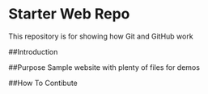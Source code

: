 # Starter Web Repo
This repository is for showing how Git and GitHub work

##Introduction

##Purpose
Sample website with plenty of files for demos

##How To Contibute